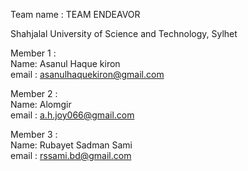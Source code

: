 Team name : TEAM ENDEAVOR

Shahjalal University of Science and Technology, Sylhet

Member 1 :  
Name: Asanul Haque kiron  
email : asanulhaquekiron@gmail.com  

Member 2 :  
Name: Alomgir  
email : a.h.joy066@gmail.com  

Member 3 :   
Name: Rubayet Sadman Sami  
email : rssami.bd@gmail.com  

